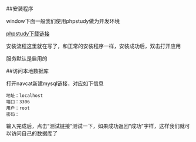 <!--
author: rickeryu
date: 2016-11-08
title: Windows系统下搭建自己的PHP开发环境
tags: Web,PHP,要求
category: 新手教程
status: publish
summary: 
Windows系统下搭建自己的PHP开发环境
-->

##安装程序

window下面一般我们使用phpstudy做为开发环境

[phpstudy下载链接](http://www.phpstudy.net/phpstudy/phpStudy20161103.zip)

安装流程这里就在写了，和正常的安装程序一样，安装成功后，双击打开应用

服务默认是启用的

##访问本地数据库

打开navcat新建mysql链接，对应如下信息
```
地址：localhost
端口：3306
用户：root
密码：
```
输入完成后，点击“测试链接”测试一下，如果成功返回“成功”字样，这样我们就可以访问自己的数据库了

